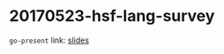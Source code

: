 20170523-hsf-lang-survey
========================

`go-present` link: [slides](https://talks.godoc.org/github.com/sbinet/talks/2017/20170523-hsf-lang-survey/talk.slide)
